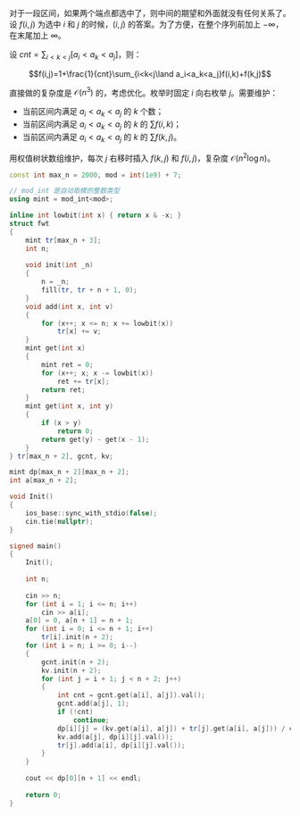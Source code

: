 对于一段区间，如果两个端点都选中了，则中间的期望和外面就没有任何关系了。设 $f(i,j)$ 为选中 $i$ 和 $j$ 的时候，$(i,j)$ 的答案。为了方便，在整个序列前加上 $-\infty$，在末尾加上 $\infty$。

设 $cnt=\sum_{i<k<j}[a_i<a_k<a_j]$，则：

$$f(i,j)=1+\frac{1}{cnt}\sum_{i<k<j\land a_i<a_k<a_j}f(i,k)+f(k,j)$$

直接做的复杂度是 $\mathcal{O}(n^3)$ 的，考虑优化。枚举时固定 $i$ 向右枚举 $j$。需要维护：

- 当前区间内满足 $a_i<a_k<a_j$ 的 $k$ 个数；
- 当前区间内满足 $a_i<a_k<a_j$ 的 $k$ 的 $\sum f(i,k)$；
- 当前区间内满足 $a_i<a_k<a_j$ 的 $k$ 的 $\sum f(k,j)$。

用权值树状数组维护，每次 $j$ 右移时插入 $f(k,j)$ 和 $f(i,j)$，复杂度 $\mathcal{O}(n^2\log n)$。

```cpp
const int max_n = 2000, mod = int(1e9) + 7;

// mod_int 是自动取模的整数类型
using mint = mod_int<mod>;

inline int lowbit(int x) { return x & -x; }
struct fwt
{
	mint tr[max_n + 3];
	int n;
	
	void init(int _n)
	{
		n = _n;
		fill(tr, tr + n + 1, 0);
	}
	void add(int x, int v)
	{
		for (x++; x <= n; x += lowbit(x))
			tr[x] += v;
	}
	mint get(int x)
	{
		mint ret = 0;
		for (x++; x; x -= lowbit(x))
			ret += tr[x];
		return ret;
	}
	mint get(int x, int y)
	{
		if (x > y)
			return 0;
		return get(y) - get(x - 1);
	}
} tr[max_n + 2], gcnt, kv;

mint dp[max_n + 2][max_n + 2];
int a[max_n + 2];

void Init()
{
	ios_base::sync_with_stdio(false);
	cin.tie(nullptr);
}

signed main()
{
	Init();
	
	int n;
	
	cin >> n;
	for (int i = 1; i <= n; i++)
		cin >> a[i];
	a[0] = 0, a[n + 1] = n + 1;
	for (int i = 0; i <= n + 1; i++)
		tr[i].init(n + 2);
	for (int i = n; i >= 0; i--)
	{
		gcnt.init(n + 2);
		kv.init(n + 2);
		for (int j = i + 1; j < n + 2; j++)
		{
			int cnt = gcnt.get(a[i], a[j]).val();
			gcnt.add(a[j], 1);
			if (!cnt)
				continue;
			dp[i][j] = (kv.get(a[i], a[j]) + tr[j].get(a[i], a[j])) / cnt + 1;
			kv.add(a[j], dp[i][j].val());
			tr[j].add(a[i], dp[i][j].val());
		}
	}
	
	cout << dp[0][n + 1] << endl;
	
	return 0;
}
```